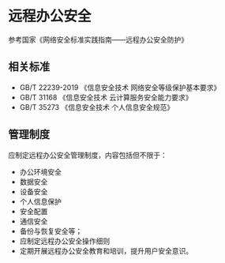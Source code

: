# 远程办公安全

参考国家《网络安全标准实践指南——远程办公安全防护》

## 相关标准


- GB/T 22239-2019	《信息安全技术 网络安全等级保护基本要求》
- GB/T 31168 《信息安全技术 云计算服务安全能力要求》
- GB/T 35273 《信息安全技术 个人信息安全规范》


## 管理制度

应制定远程办公安全管理制度，内容包括但不限于：
- 办公环境安全
- 数据安全
- 设备安全
- 个人信息保护
- 安全配置
- 通信安全
- 备份与恢复安全等；
- 应制定远程办公安全操作细则
- 定期开展远程办公安全教育和培训，提升用户安全意识。

